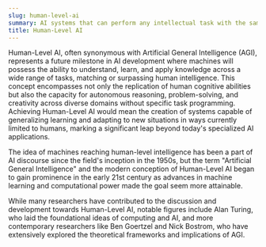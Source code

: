 ```yaml
---
slug: human-level-ai
summary: AI systems that can perform any intellectual task with the same proficiency as a human being.
title: Human-Level AI
---
```


Human-Level AI, often synonymous with Artificial General Intelligence (AGI), represents a future milestone in AI development where machines will possess the ability to understand, learn, and apply knowledge across a wide range of tasks, matching or surpassing human intelligence. This concept encompasses not only the replication of human cognitive abilities but also the capacity for autonomous reasoning, problem-solving, and creativity across diverse domains without specific task programming. Achieving Human-Level AI would mean the creation of systems capable of generalizing learning and adapting to new situations in ways currently limited to humans, marking a significant leap beyond today's specialized AI applications.

The idea of machines reaching human-level intelligence has been a part of AI discourse since the field's inception in the 1950s, but the term "Artificial General Intelligence" and the modern conception of Human-Level AI began to gain prominence in the early 21st century as advances in machine learning and computational power made the goal seem more attainable.

While many researchers have contributed to the discussion and development towards Human-Level AI, notable figures include Alan Turing, who laid the foundational ideas of computing and AI, and more contemporary researchers like Ben Goertzel and Nick Bostrom, who have extensively explored the theoretical frameworks and implications of AGI.